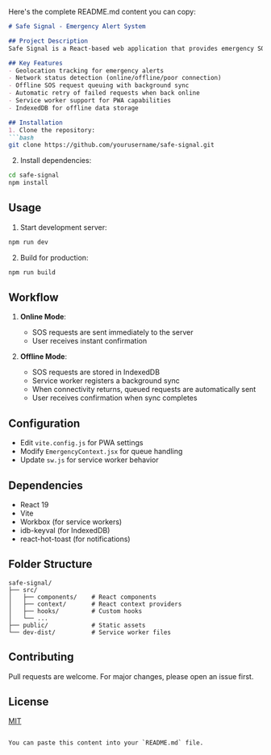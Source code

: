 


          
Here's the complete README.md content you can copy:

```markdown
# Safe Signal - Emergency Alert System

## Project Description
Safe Signal is a React-based web application that provides emergency SOS functionality with offline support using background sync and service workers.

## Key Features
- Geolocation tracking for emergency alerts
- Network status detection (online/offline/poor connection)
- Offline SOS request queuing with background sync
- Automatic retry of failed requests when back online
- Service worker support for PWA capabilities
- IndexedDB for offline data storage

## Installation
1. Clone the repository:
```bash
git clone https://github.com/yourusername/safe-signal.git
```
2. Install dependencies:
```bash
cd safe-signal
npm install
```

## Usage
1. Start development server:
```bash
npm run dev
```
2. Build for production:
```bash
npm run build
```

## Workflow
1. **Online Mode**:
   - SOS requests are sent immediately to the server
   - User receives instant confirmation

2. **Offline Mode**:
   - SOS requests are stored in IndexedDB
   - Service worker registers a background sync
   - When connectivity returns, queued requests are automatically sent
   - User receives confirmation when sync completes

## Configuration
- Edit `vite.config.js` for PWA settings
- Modify `EmergencyContext.jsx` for queue handling
- Update `sw.js` for service worker behavior

## Dependencies
- React 19
- Vite
- Workbox (for service workers)
- idb-keyval (for IndexedDB)
- react-hot-toast (for notifications)

## Folder Structure
```
safe-signal/
├── src/
│   ├── components/    # React components
│   ├── context/       # React context providers
│   ├── hooks/         # Custom hooks
│   └── ...
├── public/            # Static assets
└── dev-dist/          # Service worker files
```

## Contributing
Pull requests are welcome. For major changes, please open an issue first.

## License
[MIT](https://choosealicense.com/licenses/mit/)
```

You can paste this content into your `README.md` file.
        